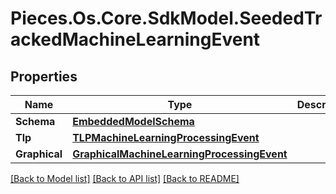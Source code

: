 # Pieces.Os.Core.SdkModel.SeededTrackedMachineLearningEvent

## Properties

Name | Type | Description | Notes
------------ | ------------- | ------------- | -------------
**Schema** | [**EmbeddedModelSchema**](EmbeddedModelSchema.md) |  | [optional] 
**Tlp** | [**TLPMachineLearningProcessingEvent**](TLPMachineLearningProcessingEvent.md) |  | [optional] 
**Graphical** | [**GraphicalMachineLearningProcessingEvent**](GraphicalMachineLearningProcessingEvent.md) |  | [optional] 

[[Back to Model list]](../README.md#documentation-for-models) [[Back to API list]](../README.md#documentation-for-api-endpoints) [[Back to README]](../README.md)

